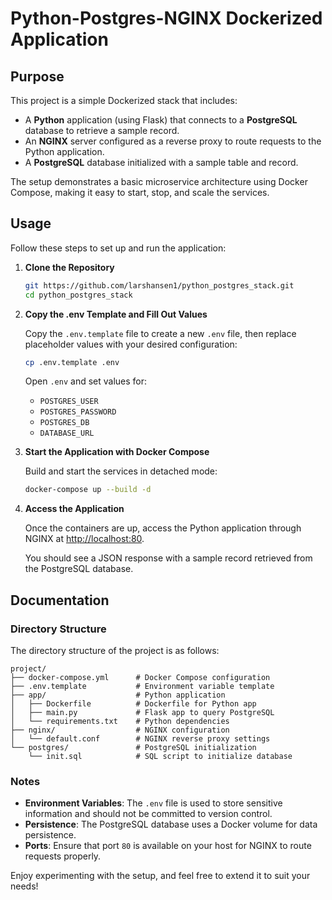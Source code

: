 # Python-Postgres-NGINX Dockerized Application

## Purpose
This project is a simple Dockerized stack that includes:
- A **Python** application (using Flask) that connects to a **PostgreSQL** database to retrieve a sample record.
- An **NGINX** server configured as a reverse proxy to route requests to the Python application.
- A **PostgreSQL** database initialized with a sample table and record.

The setup demonstrates a basic microservice architecture using Docker Compose, making it easy to start, stop, and scale the services.

## Usage

Follow these steps to set up and run the application:

1. **Clone the Repository**

   ```bash
   git https://github.com/larshansen1/python_postgres_stack.git
   cd python_postgres_stack
   ```

2. **Copy the .env Template and Fill Out Values**

   Copy the `.env.template` file to create a new `.env` file, then replace placeholder values with your desired configuration:

   ```bash
   cp .env.template .env
   ```

   Open `.env` and set values for:
   - `POSTGRES_USER`
   - `POSTGRES_PASSWORD`
   - `POSTGRES_DB`
   - `DATABASE_URL`

3. **Start the Application with Docker Compose**

   Build and start the services in detached mode:

   ```bash
   docker-compose up --build -d
   ```

4. **Access the Application**

   Once the containers are up, access the Python application through NGINX at [http://localhost:80](http://localhost:80).

   You should see a JSON response with a sample record retrieved from the PostgreSQL database.

## Documentation

### Directory Structure

The directory structure of the project is as follows:

```plaintext
project/
├── docker-compose.yml      # Docker Compose configuration
├── .env.template           # Environment variable template
├── app/                    # Python application
│   ├── Dockerfile          # Dockerfile for Python app
│   ├── main.py             # Flask app to query PostgreSQL
│   └── requirements.txt    # Python dependencies
├── nginx/                  # NGINX configuration
│   └── default.conf        # NGINX reverse proxy settings
└── postgres/               # PostgreSQL initialization
    └── init.sql            # SQL script to initialize database
```

### Notes

- **Environment Variables**: The `.env` file is used to store sensitive information and should not be committed to version control.
- **Persistence**: The PostgreSQL database uses a Docker volume for data persistence.
- **Ports**: Ensure that port `80` is available on your host for NGINX to route requests properly.

Enjoy experimenting with the setup, and feel free to extend it to suit your needs!

